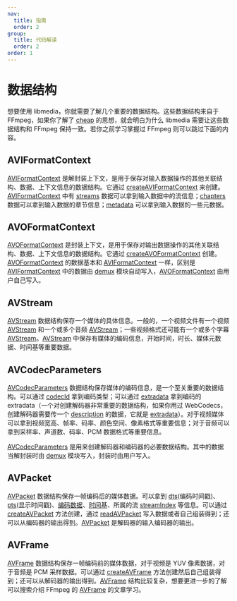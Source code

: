 ```yaml
---
nav:
  title: 指南
  order: 2
group:
  title: 代码解读
  order: 2
order: 1
---
```


# 数据结构

想要使用 libmedia，你就需要了解几个重要的数据结构。这些数据结构来自于 FFmpeg，如果你了解了 [cheap](https://github.com/zhaohappy/cheap) 的思想，就会明白为什么 libmedia 需要让这些数据结构和 FFmpeg 保持一致。若你之前学习掌握过 FFmpeg 则可以跳过下面的内容。

## AVIFormatContext

[AVIFormatContext](https://zhaohappy.github.io/libmedia/docs/libmedia_api/interfaces/avformat_AVFormatContext.AVIFormatContext.html) 是解封装上下文，是用于保存对输入数据操作的其他关联结构、数据、上下文信息的数据结构。它通过 [createAVIFormatContext](https://zhaohappy.github.io/libmedia/docs/libmedia_api/functions/avformat_AVFormatContext.createAVIFormatContext.html) 来创建。[AVIFormatContext](https://zhaohappy.github.io/libmedia/docs/libmedia_api/interfaces/avformat_AVFormatContext.AVIFormatContext.html) 中有 [streams](https://zhaohappy.github.io/libmedia/docs/libmedia_api/interfaces/avformat_AVFormatContext.AVIFormatContext.html#streams) 数据可以拿到输入数据中的流信息；[chapters](https://zhaohappy.github.io/libmedia/docs/libmedia_api/interfaces/avformat_AVFormatContext.AVIFormatContext.html#chapters) 数据可以拿到输入数据的章节信息；[metadata](https://zhaohappy.github.io/libmedia/docs/libmedia_api/interfaces/avformat_AVFormatContext.AVIFormatContext.html#metadata) 可以拿到输入数据的一些元数据。

## AVOFormatContext

[AVOFormatContext](https://zhaohappy.github.io/libmedia/docs/libmedia_api/interfaces/avformat_AVFormatContext.AVOFormatContext.html) 是封装上下文，是用于保存对输出数据操作的其他关联结构、数据、上下文信息的数据结构。它通过 [createAVOFormatContext](https://zhaohappy.github.io/libmedia/docs/libmedia_api/functions/avformat_AVFormatContext.createAVOFormatContext.html) 创建。[AVOFormatContext](https://zhaohappy.github.io/libmedia/docs/libmedia_api/interfaces/avformat_AVFormatContext.AVOFormatContext.html)  的数据基本和 [AVIFormatContext](https://zhaohappy.github.io/libmedia/docs/libmedia_api/interfaces/avformat_AVFormatContext.AVIFormatContext.html) 一样，区别是 [AVIFormatContext](https://zhaohappy.github.io/libmedia/docs/libmedia_api/interfaces/avformat_AVFormatContext.AVIFormatContext.html) 中的数据由 [demux](https://zhaohappy.github.io/libmedia/docs/libmedia_api/modules/avformat_demux.html) 模块自动写入，[AVOFormatContext](https://zhaohappy.github.io/libmedia/docs/libmedia_api/interfaces/avformat_AVFormatContext.AVOFormatContext.html) 由用户自己写入。

## AVStream

[AVStream](https://zhaohappy.github.io/libmedia/docs/libmedia_api/classes/avutil_AVStream.AVStream.html) 数据结构保存一个媒体的具体信息。一般的，一个视频文件有一个视频 [AVStream](https://zhaohappy.github.io/libmedia/docs/libmedia_api/classes/avutil_AVStream.AVStream.html) 和一个或多个音频 [AVStream](https://zhaohappy.github.io/libmedia/docs/libmedia_api/classes/avutil_AVStream.AVStream.html)；一些视频格式还可能有一个或多个字幕 [AVStream](https://zhaohappy.github.io/libmedia/docs/libmedia_api/classes/avutil_AVStream.AVStream.html)。[AVStream](https://zhaohappy.github.io/libmedia/docs/libmedia_api/classes/avutil_AVStream.AVStream.html) 中保存有媒体的编码信息，开始时间，时长、媒体元数据、时间基等重要数据。

## AVCodecParameters

[AVCodecParameters](https://zhaohappy.github.io/libmedia/docs/libmedia_api/classes/avutil_struct_avcodecparameters.AVCodecParameters.html) 数据结构保存媒体的编码信息，是一个至关重要的数据结构。可以通过 [codecId](https://zhaohappy.github.io/libmedia/docs/libmedia_api/classes/avutil_struct_avcodecparameters.AVCodecParameters.html#codecid) 拿到编码类型；可以通过 [extradata](https://zhaohappy.github.io/libmedia/docs/libmedia_api/classes/avutil_struct_avcodecparameters.AVCodecParameters.html#extradata) 拿到编码的 extradata（一个对创建解码器非常重要的数据结构，如果你用过 WebCodecs，创建解码器需要传一个 [description](https://developer.mozilla.org/en-US/docs/Web/API/VideoDecoder/configure#description) 的数据，它就是 [extradata](https://zhaohappy.github.io/libmedia/docs/libmedia_api/classes/avutil_struct_avcodecparameters.AVCodecParameters.html#extradata)）。对于视频媒体可以拿到视频宽高、帧率、码率、颜色空间、像素格式等重要信息；对于音频可以拿到采样率、声道数、码率、PCM 数据格式等重要信息。

[AVCodecParameters](https://zhaohappy.github.io/libmedia/docs/libmedia_api/classes/avutil_struct_avcodecparameters.AVCodecParameters.html) 是用来创建解码器和编码器的必要数据结构。其中的数据当解封装时由 [demux](https://zhaohappy.github.io/libmedia/docs/libmedia_api/modules/avformat_demux.html) 模块写入，封装时由用户写入。

## AVPacket

[AVPacket](https://zhaohappy.github.io/libmedia/docs/libmedia_api/classes/avutil_struct_avpacket.AVPacket.html) 数据结构保存一帧编码后的媒体数据。可以拿到 [dts](https://zhaohappy.github.io/libmedia/docs/libmedia_api/classes/avutil_struct_avpacket.AVPacket.html#dts)(编码时间戳)、[pts](https://zhaohappy.github.io/libmedia/docs/libmedia_api/classes/avutil_struct_avpacket.AVPacket.html#pts)(显示时间戳)、[编码数据](https://zhaohappy.github.io/libmedia/docs/libmedia_api/classes/avutil_struct_avpacket.AVPacket.html#buf)、[时间基](https://zhaohappy.github.io/libmedia/docs/libmedia_api/classes/avutil_struct_avpacket.AVPacket.html#timebase)、所属的流 [streamIndex](https://zhaohappy.github.io/libmedia/docs/libmedia_api/classes/avutil_struct_avpacket.AVPacket.html#streamindex) 等信息。可以通过 [createAVPacket](https://zhaohappy.github.io/libmedia/docs/libmedia_api/functions/avutil_util_avpacket.createAVPacket.html) 方法创建，通过 [readAVPacket](https://zhaohappy.github.io/libmedia/docs/libmedia_api/functions/avformat_demux.readAVPacket.html) 写入数据或者自己组装得到；还可以从编码器的输出得到。[AVPacket](https://zhaohappy.github.io/libmedia/docs/libmedia_api/classes/avutil_struct_avpacket.AVPacket.html) 是解码器的输入编码器的输出。

## AVFrame

[AVFrame](https://zhaohappy.github.io/libmedia/docs/libmedia_api/classes/avutil_struct_avframe.AVFrame.html) 数据结构保存一帧编码前的媒体数据，对于视频是 YUV 像素数据，对于音频是 PCM 采样数据。可以通过 [createAVFrame](https://zhaohappy.github.io/libmedia/docs/libmedia_api/functions/avutil_util_avframe.createAVFrame.html) 方法创建然后自己组装得到；还可以从解码器的输出得到。[AVFrame](https://zhaohappy.github.io/libmedia/docs/libmedia_api/classes/avutil_struct_avframe.AVFrame.html) 结构比较复杂，想要更进一步的了解可以搜索介绍 FFmpeg 的 [AVFrame](https://zhaohappy.github.io/libmedia/docs/libmedia_api/classes/avutil_struct_avframe.AVFrame.html) 的文章学习。


